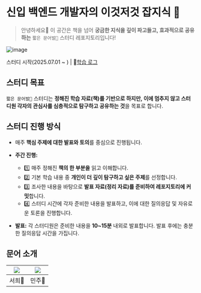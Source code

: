 # 신입 백엔드 개발자의 이것저것 잡지식 💭
> 안녕하세요👋 이 공간은 책을 넘어 **궁금한 지식을 깊이 파고들고, 효과적으로 공유하는** `짧은 문어발🐙` 스터디 레포지토리입니다!
<img alt="image" src="https://github.com/user-attachments/assets/35b8fb23-5cd3-4996-93b6-80c6020dd8bf" />

스터디 시작(2025.07.01 ~ ) | 📝[학습 로그](https://github.com/2025-cs-study/short-octopus-leg/issues)


## 스터디 목표

`짧은 문어발🐙` 스터디는 **정해진 학습 자료(책)를 기반으로 하지만, 이에 멈추지 않고 스터디원 각자의 관심사를 심층적으로 탐구하고 공유하는 것**을 목표로 합니다.


## 스터디 진행 방식

- 매주 **핵심 주제에 대한 발표와 토의**를 중심으로 진행됩니다.

- **주간 진행:**
  - 1️⃣ 매주 정해진 **책의 한 부분을** 읽고 이해합니다.
  - 2️⃣ 기본 학습 내용 중 **개인이 더 깊이 탐구하고 싶은 주제**를 선정합니다.
  - 3️⃣ 조사한 내용을 바탕으로 **발표 자료(정리 자료)를 준비하여 레포지토리에 커밋**합니다.
  - 4️⃣ 스터디 시간에 각자 준비한 내용을 발표하고, 이에 대한 질의응답 및 자유로운 토론을 진행합니다.
- **발표:** 각 스터디원은 준비한 내용을 **10~15분** 내외로 발표합니다. 발표 후에는 충분한 질의응답 시간을 가집니다.


## 문어 소개
|[![](https://github.com/seohee-P.png?width=150px)](https://github.com/seohee-P) |[![](https://github.com/mango606.png?width=150px)](https://github.com/mango606) |
|:---:|:---:|
| 서희🐙 | 민주🐙 |
